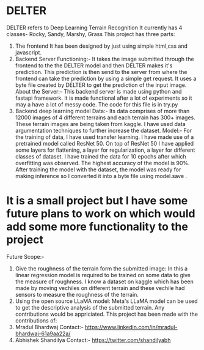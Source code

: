 # DELTER
DELTER refers to Deep Learning Terrain Recognition 
It currently has 4 classes- Rocky, Sandy, Marshy, Grass
This project has three parts:
1) The frontend
   It has been designed by just using simple html,css and javascript.
2) Backend Server
   Functioning:-
   It takes the image submitted through the frontend to the the DELTER model and then DELTER makes it's prediction.
   This prediction is then send to the server from where the frontend can take the prediction by using a simple get request.
   It uses a byte file created by DELTER to get the prediction of the input image.
   About the Server:-
   This backend server is made using python and fastapi framework.
   It is made functional after a lot of experiments so it may a have a lot of messy code.
   The code for this file is in try.py
3) Backend deep learning model
   Data:-
   Its data comprises of more than 12000 images of 4 different terrains and each terrain has 300+ images.
   These terrain images are being taken from kaggle.
   I have used data argumentation techniques to further increase the dataset.
   Model:-
   For the training of data, I have used transfer learning. I have made use of a pretrained model called ResNet 50.
   On top of ResNet 50 I have applied some layers for flattening, a layer for regularization, a layer for different classes of dataset.
   I have trained the data for 10 epochs after which overfitting was observed.
   The highest accuracy of the model is 90%.
   After training the model with the dataset, the model was ready for making inference so I converted it into a byte file using model.save .
# It is a small project but I have some future plans to work on which would add some more functionality to the project
Future Scope:-
1) Give the roughness of the terrain form the submitted image:
   In this a linear regression model is required to be trained on some data to give the measure of roughness.
   I know a dataset on kaggle which has been made by moving vechiles on different terrain and these vechile had sensors to measure the roughness of the terrain.
2) Using the open source LLaMA model:
   Meta's LLaMA model can be used to get the descriptive analysis of the submitted terrain.
Any contributions would be appriciated.
This project has been made with the contributions of:
  1) Mradul Bhardwaj                   Contact:- https://www.linkedin.com/in/mradul-bhardwaj-61a9aa22a/
  2) Abhishek Shandilya                Contact:- https://twitter.com/shandilyabh

   
   
   
   
